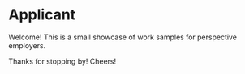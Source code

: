 Applicant
=========

Welcome! This is a small showcase of work samples for perspective employers.

Thanks for stopping by! Cheers!
